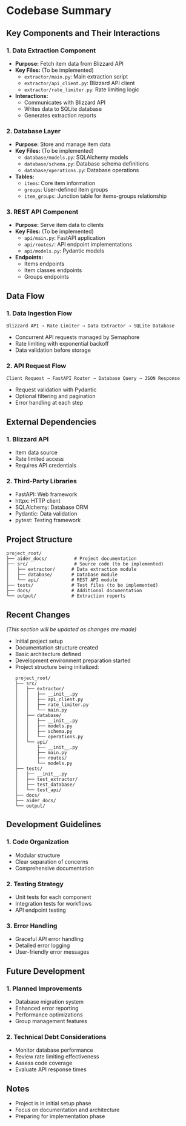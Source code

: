# Codebase Summary

## Key Components and Their Interactions

### 1. Data Extraction Component

- **Purpose:** Fetch item data from Blizzard API
- **Key Files:** (To be implemented)
  - `extractor/main.py`: Main extraction script
  - `extractor/api_client.py`: Blizzard API client
  - `extractor/rate_limiter.py`: Rate limiting logic
- **Interactions:**
  - Communicates with Blizzard API
  - Writes data to SQLite database
  - Generates extraction reports

### 2. Database Layer

- **Purpose:** Store and manage item data
- **Key Files:** (To be implemented)
  - `database/models.py`: SQLAlchemy models
  - `database/schema.py`: Database schema definitions
  - `database/operations.py`: Database operations
- **Tables:**
  - `items`: Core item information
  - `groups`: User-defined item groups
  - `item_groups`: Junction table for items-groups relationship

### 3. REST API Component

- **Purpose:** Serve item data to clients
- **Key Files:** (To be implemented)
  - `api/main.py`: FastAPI application
  - `api/routes/`: API endpoint implementations
  - `api/models.py`: Pydantic models
- **Endpoints:**
  - Items endpoints
  - Item classes endpoints
  - Groups endpoints

## Data Flow

### 1. Data Ingestion Flow

```
Blizzard API → Rate Limiter → Data Extractor → SQLite Database
```

- Concurrent API requests managed by Semaphore
- Rate limiting with exponential backoff
- Data validation before storage

### 2. API Request Flow

```
Client Request → FastAPI Router → Database Query → JSON Response
```

- Request validation with Pydantic
- Optional filtering and pagination
- Error handling at each step

## External Dependencies

### 1. Blizzard API

- Item data source
- Rate limited access
- Requires API credentials

### 2. Third-Party Libraries

- FastAPI: Web framework
- httpx: HTTP client
- SQLAlchemy: Database ORM
- Pydantic: Data validation
- pytest: Testing framework

## Project Structure

```
project_root/
├── aider_docs/          # Project documentation
├── src/                 # Source code (to be implemented)
│   ├── extractor/      # Data extraction module
│   ├── database/       # Database module
│   └── api/            # REST API module
├── tests/              # Test files (to be implemented)
├── docs/               # Additional documentation
└── output/             # Extraction reports
```

## Recent Changes

*(This section will be updated as changes are made)*

- Initial project setup
- Documentation structure created
- Basic architecture defined
- Development environment preparation started
- Project structure being initialized:
  ```
  project_root/
  ├── src/
  │   ├── extractor/
  │   │   ├── __init__.py
  │   │   ├── api_client.py
  │   │   ├── rate_limiter.py
  │   │   └── main.py
  │   ├── database/
  │   │   ├── __init__.py
  │   │   ├── models.py
  │   │   ├── schema.py
  │   │   └── operations.py
  │   └── api/
  │       ├── __init__.py
  │       ├── main.py
  │       ├── routes/
  │       └── models.py
  ├── tests/
  │   ├── __init__.py
  │   ├── test_extractor/
  │   ├── test_database/
  │   └── test_api/
  ├── docs/
  ├── aider_docs/
  └── output/
  ```

## Development Guidelines

### 1. Code Organization

- Modular structure
- Clear separation of concerns
- Comprehensive documentation

### 2. Testing Strategy

- Unit tests for each component
- Integration tests for workflows
- API endpoint testing

### 3. Error Handling

- Graceful API error handling
- Detailed error logging
- User-friendly error messages

## Future Development

### 1. Planned Improvements

- Database migration system
- Enhanced error reporting
- Performance optimizations
- Group management features

### 2. Technical Debt Considerations

- Monitor database performance
- Review rate limiting effectiveness
- Assess code coverage
- Evaluate API response times

## Notes

- Project is in initial setup phase
- Focus on documentation and architecture
- Preparing for implementation phase
